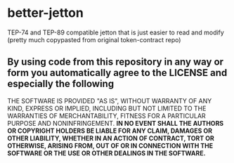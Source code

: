 # better-jetton
TEP-74 and TEP-89 compatible jetton that is just easier to read and modify (pretty much copypasted from original token-contract repo)

## By using code from this repository in any way or form you automatically agree to the LICENSE and especially the following
THE SOFTWARE IS PROVIDED "AS IS", WITHOUT WARRANTY OF ANY KIND, EXPRESS OR
IMPLIED, INCLUDING BUT NOT LIMITED TO THE WARRANTIES OF MERCHANTABILITY,
FITNESS FOR A PARTICULAR PURPOSE AND NONINFRINGEMENT. **IN NO EVENT SHALL THE
AUTHORS OR COPYRIGHT HOLDERS BE LIABLE FOR ANY CLAIM, DAMAGES OR OTHER
LIABILITY, WHETHER IN AN ACTION OF CONTRACT, TORT OR OTHERWISE, ARISING FROM,
OUT OF OR IN CONNECTION WITH THE SOFTWARE OR THE USE OR OTHER DEALINGS IN THE
SOFTWARE.**
